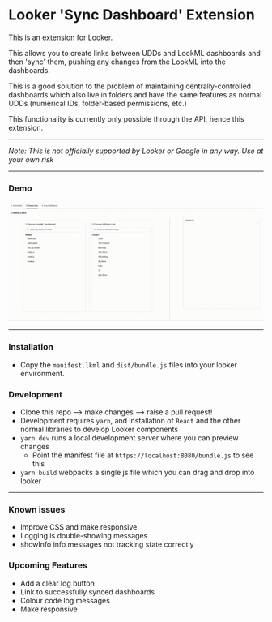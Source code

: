 # Looker 'Sync Dashboard' Extension
This is an [extension](https://docs.looker.com/data-modeling/extension-framework/extension-framework-intro) for Looker. 

This allows you to create links between UDDs and LookML dashboards and then 'sync' them, pushing any changes from the LookML into the dashboards.

This is a good solution to the problem of maintaining centrally-controlled dashboards which also live in folders and have the same features as normal UDDs (numerical IDs, folder-based permissions, etc.)

This functionality is currently only possible through the API, hence this extension.

---

*Note: This is not officially supported by Looker or Google in any way. Use at your own risk*

---
### Demo
![](demo/sync.gif)


---

### Installation
* Copy the `manifest.lkml` and `dist/bundle.js` files into your looker environment.

### Development
* Clone this repo --> make changes --> raise a pull request!
* Development requires `yarn`, and installation of `React` and the other normal libraries to develop Looker components
* `yarn dev` runs a local development server where you can preview changes
  * Point the manifest file at `https://localhost:8080/bundle.js` to see this
* `yarn build` webpacks a single js file which you can drag and drop into looker

---

### Known issues
* Improve CSS and make responsive
* Logging is double-showing messages
* showInfo info messages not tracking state correctly

### Upcoming Features
* Add a clear log button
* Link to successfully synced dashboards
* Colour code log messages
* Make responsive